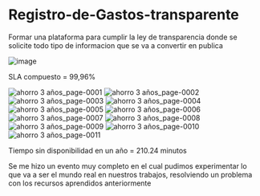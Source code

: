 # Registro-de-Gastos-transparente
Formar una plataforma  para cumplir la ley de transparencia donde se solicite  todo tipo de informacion que se va a convertir en publica 


![image](https://user-images.githubusercontent.com/86860451/127765285-cc52f3de-5eaf-4d0b-bafa-c6adc0b1ce7b.png)

SLA compuesto = 99,96%

![ahorro 3 años_page-0001](https://user-images.githubusercontent.com/86860451/127763807-c414847c-9f59-4ea1-b740-25957def5425.jpg)
![ahorro 3 años_page-0002](https://user-images.githubusercontent.com/86860451/127763814-0c0645d7-c1ad-4ece-a129-b86a7e9e18be.jpg)
![ahorro 3 años_page-0003](https://user-images.githubusercontent.com/86860451/127763838-cea99f03-faff-409d-a03d-d644a815ca30.jpg)
![ahorro 3 años_page-0004](https://user-images.githubusercontent.com/86860451/127763840-983afd59-63bf-4bc3-a8be-619e66dfd558.jpg)
![ahorro 3 años_page-0005](https://user-images.githubusercontent.com/86860451/127763845-abf5be45-0591-4d7c-9541-d901093d2564.jpg)
![ahorro 3 años_page-0006](https://user-images.githubusercontent.com/86860451/127763849-556b89ac-99bd-4f6f-96bc-03da58e6208f.jpg)
![ahorro 3 años_page-0007](https://user-images.githubusercontent.com/86860451/127763855-165338fe-fbe6-4671-a323-5400c87768c3.jpg)
![ahorro 3 años_page-0008](https://user-images.githubusercontent.com/86860451/127763857-8329181b-40ad-4151-8843-c1296e06dff9.jpg)
![ahorro 3 años_page-0009](https://user-images.githubusercontent.com/86860451/127763861-78a0aa4d-2cbf-40ec-9ad7-458395be5ebe.jpg)
![ahorro 3 años_page-0010](https://user-images.githubusercontent.com/86860451/127763863-d3b8a476-19da-4582-85a0-15897050789a.jpg)
![ahorro 3 años_page-0011](https://user-images.githubusercontent.com/86860451/127763867-af672afc-c591-4293-b416-26fe2ae099e7.jpg)


Tiempo sin disponibilidad en un año = 210.24 minutos 

Se me hizo un evento muy completo en el cual pudimos experimentar lo que va a  ser el mundo real en nuestros trabajos, resolviendo un problema con los recursos aprendidos anteriormente 
